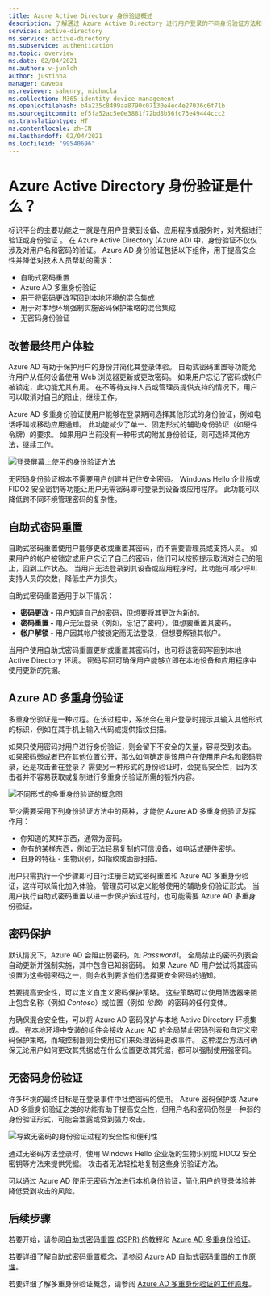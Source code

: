 ```yaml
---
title: Azure Active Directory 身份验证概述
description: 了解通过 Azure Active Directory 进行用户登录的不同身份验证方法和安全功能。
services: active-directory
ms.service: active-directory
ms.subservice: authentication
ms.topic: overview
ms.date: 02/04/2021
ms.author: v-junlch
author: justinha
manager: daveba
ms.reviewer: sahenry, michmcla
ms.collection: M365-identity-device-management
ms.openlocfilehash: b4a235c8499aa8790c07130e4ec4e27036c6f71b
ms.sourcegitcommit: ef5fa52ac5e0e3881f72bd8b56fc73e49444ccc2
ms.translationtype: HT
ms.contentlocale: zh-CN
ms.lasthandoff: 02/04/2021
ms.locfileid: "99540696"
---
```

# <a name="what-is-azure-active-directory-authentication"></a>Azure Active Directory 身份验证是什么？

标识平台的主要功能之一就是在用户登录到设备、应用程序或服务时，对凭据进行验证或身份验证  。 在 Azure Active Directory (Azure AD) 中，身份验证不仅仅涉及对用户名和密码的验证。 Azure AD 身份验证包括以下组件，用于提高安全性并降低对技术人员帮助的需求：

* 自助式密码重置
* Azure AD 多重身份验证
* 用于将密码更改写回到本地环境的混合集成
* 用于对本地环境强制实施密码保护策略的混合集成
* 无密码身份验证

## <a name="improve-the-end-user-experience"></a>改善最终用户体验

Azure AD 有助于保护用户的身份并简化其登录体验。 自助式密码重置等功能允许用户从任何设备使用 Web 浏览器更新或更改密码。 如果用户忘记了密码或帐户被锁定，此功能尤其有用。 在不等待支持人员或管理员提供支持的情况下，用户可以取消对自己的阻止，继续工作。

Azure AD 多重身份验证使用户能够在登录期间选择其他形式的身份验证，例如电话呼叫或移动应用通知。 此功能减少了单一、固定形式的辅助身份验证（如硬件令牌）的要求。 如果用户当前没有一种形式的附加身份验证，则可选择其他方法，继续工作。

![登录屏幕上使用的身份验证方法](./media/concept-authentication-methods/overview-login.png)

无密码身份验证根本不需要用户创建并记住安全密码。 Windows Hello 企业版或 FIDO2 安全密钥等功能让用户无需密码即可登录到设备或应用程序。 此功能可以降低跨不同环境管理密码的复杂性。

## <a name="self-service-password-reset"></a>自助式密码重置

自助式密码重置使用户能够更改或重置其密码，而不需要管理员或支持人员。 如果用户的帐户被锁定或用户忘记了自己的密码，他们可以按照提示取消对自己的阻止，回到工作状态。 当用户无法登录到其设备或应用程序时，此功能可减少呼叫支持人员的次数，降低生产力损失。

自助式密码重置适用于以下情况：

* **密码更改 -** 用户知道自己的密码，但想要将其更改为新的。
* **密码重置 -** 用户无法登录（例如，忘记了密码），但想要重置其密码。
* **帐户解锁 -** 用户因其帐户被锁定而无法登录，但想要解锁其帐户。

当用户使用自助式密码重置更新或重置其密码时，也可将该密码写回到本地 Active Directory 环境。 密码写回可确保用户能够立即在本地设备和应用程序中使用更新的凭据。

## <a name="azure-ad-multi-factor-authentication"></a>Azure AD 多重身份验证

多重身份验证是一种过程。在该过程中，系统会在用户登录时提示其输入其他形式的标识，例如在其手机上输入代码或提供指纹扫描。

如果只使用密码对用户进行身份验证，则会留下不安全的矢量，容易受到攻击。 如果密码弱或者已在其他位置公开，那么如何确定是该用户在使用用户名和密码登录，还是攻击者在登录？ 需要另一种形式的身份验证时，会提高安全性，因为攻击者并不容易获取或复制进行多重身份验证所需的额外内容。

![不同形式的多重身份验证的概念图](./media/concept-mfa-howitworks/methods.png)

至少需要采用下列身份验证方法中的两种，才能使 Azure AD 多重身份验证发挥作用：

* 你知道的某样东西，通常为密码。
* 你有的某样东西，例如无法轻易复制的可信设备，如电话或硬件密钥。
* 自身的特征 - 生物识别，如指纹或面部扫描。

用户只需执行一个步骤即可自行注册自助式密码重置和 Azure AD 多重身份验证，这样可以简化加入体验。 管理员可以定义能够使用的辅助身份验证形式。 当用户执行自助式密码重置以进一步保护该过程时，也可能需要 Azure AD 多重身份验证。

## <a name="password-protection"></a>密码保护

默认情况下，Azure AD 会阻止弱密码，如 *Password1*。 全局禁止的密码列表会自动更新并强制实施，其中包含已知弱密码。 如果 Azure AD 用户尝试将其密码设置为这些弱密码之一，则会收到要求他们选择更安全密码的通知。

若要提高安全性，可以定义自定义密码保护策略。 这些策略可以使用筛选器来阻止包含名称（例如 *Contoso*）或位置（例如 *伦敦*）的密码的任何变体。

为确保混合安全性，可以将 Azure AD 密码保护与本地 Active Directory 环境集成。 在本地环境中安装的组件会接收 Azure AD 的全局禁止密码列表和自定义密码保护策略，而域控制器则会使用它们来处理密码更改事件。 这种混合方法可确保无论用户如何更改其凭据或在什么位置更改其凭据，都可以强制使用强密码。

## <a name="passwordless-authentication"></a>无密码身份验证

许多环境的最终目标是在登录事件中杜绝密码的使用。 Azure 密码保护或 Azure AD 多重身份验证之类的功能有助于提高安全性，但用户名和密码仍然是一种弱的身份验证形式，可能会泄露或受到强力攻击。

![导致无密码的身份验证过程的安全性和便利性](./media/concept-authentication-passwordless/passwordless-convenience-security.png)

通过无密码方法登录时，使用 Windows Hello 企业版的生物识别或 FIDO2 安全密钥等方法来提供凭据。 攻击者无法轻松地复制这些身份验证方法。

可以通过 Azure AD 使用无密码方法进行本机身份验证，简化用户的登录体验并降低受到攻击的风险。

## <a name="next-steps"></a>后续步骤

若要开始，请参阅[自助式密码重置 (SSPR) 的教程][tutorial-sspr]和 [Azure AD 多重身份验证][tutorial-azure-mfa]。

若要详细了解自助式密码重置概念，请参阅 [Azure AD 自助式密码重置的工作原理][concept-sspr]。

若要详细了解多重身份验证概念，请参阅 [Azure AD 多重身份验证的工作原理][concept-mfa]。

<!-- INTERNAL LINKS -->
[tutorial-sspr]: tutorial-enable-sspr.md
[tutorial-azure-mfa]: tutorial-enable-azure-mfa.md
[concept-sspr]: concept-sspr-howitworks.md
[concept-mfa]: concept-mfa-howitworks.md

